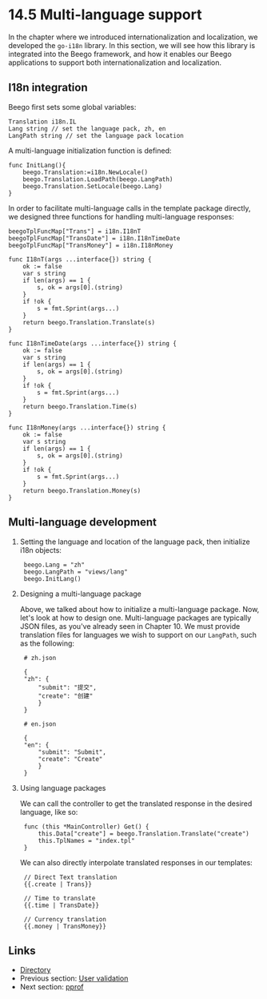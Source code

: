# 14.5 Multi-language support

In the chapter where we introduced internationalization and localization, we developed the `go-i18n` library. In this section, we will see how this library is integrated into the Beego framework, and how it enables our Beego applications to support both internationalization and localization.

## I18n integration

Beego first sets some global variables:

```text
Translation i18n.IL
Lang string // set the language pack, zh, en
LangPath string // set the language pack location
```

A multi-language initialization function is defined:

```text
func InitLang(){
    beego.Translation:=i18n.NewLocale()
    beego.Translation.LoadPath(beego.LangPath)
    beego.Translation.SetLocale(beego.Lang)
}
```

In order to facilitate multi-language calls in the template package directly, we designed three functions for handling multi-language responses:

```text
beegoTplFuncMap["Trans"] = i18n.I18nT
beegoTplFuncMap["TransDate"] = i18n.I18nTimeDate
beegoTplFuncMap["TransMoney"] = i18n.I18nMoney

func I18nT(args ...interface{}) string {
    ok := false
    var s string
    if len(args) == 1 {
        s, ok = args[0].(string)
    }
    if !ok {
        s = fmt.Sprint(args...)
    }
    return beego.Translation.Translate(s)
}

func I18nTimeDate(args ...interface{}) string {
    ok := false
    var s string
    if len(args) == 1 {
        s, ok = args[0].(string)
    }
    if !ok {
        s = fmt.Sprint(args...)
    }
    return beego.Translation.Time(s)
}    

func I18nMoney(args ...interface{}) string {
    ok := false
    var s string
    if len(args) == 1 {
        s, ok = args[0].(string)
    }
    if !ok {
        s = fmt.Sprint(args...)
    }
    return beego.Translation.Money(s)
}
```

## Multi-language development

1. Setting the language and location of the language pack, then initialize i18n objects:

   ```text
    beego.Lang = "zh"
    beego.LangPath = "views/lang"
    beego.InitLang()
   ```

2. Designing a multi-language package

   Above, we talked about how to initialize a multi-language package. Now, let's look at how to design one. Multi-language packages are typically JSON files, as you've already seen in Chapter 10. We must provide translation files for languages we wish to support on our `LangPath`, such as the following:

   ```text
    # zh.json

    {
    "zh": {
        "submit": "提交",
        "create": "创建"
        }
    }

    # en.json

    {
    "en": {
        "submit": "Submit",
        "create": "Create"
        }
    }
   ```

3. Using language packages

   We can call the controller to get the translated response in the desired language, like so:

   ```text
    func (this *MainController) Get() {
        this.Data["create"] = beego.Translation.Translate("create")
        this.TplNames = "index.tpl"
    }
   ```

   We can also directly interpolate translated responses in our templates:

   ```text
    // Direct Text translation
    {{.create | Trans}}

    // Time to translate
    {{.time | TransDate}}

    // Currency translation
    {{.money | TransMoney}}
   ```

## Links

* [Directory](preface.md)
* Previous section: [User validation](14.4.md)
* Next section: [pprof](14.6.md)

